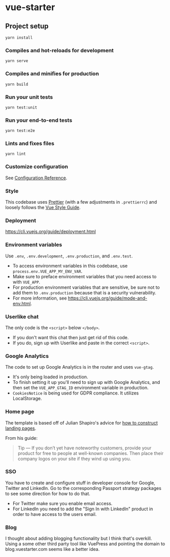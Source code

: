 # vue-starter

## Project setup

```
yarn install
```

### Compiles and hot-reloads for development

```
yarn serve
```

### Compiles and minifies for production

```
yarn build
```

### Run your unit tests

```
yarn test:unit
```

### Run your end-to-end tests

```
yarn test:e2e
```

### Lints and fixes files

```
yarn lint
```

### Customize configuration

See [Configuration Reference](https://cli.vuejs.org/config/).

### Style

This codebase uses [Prettier](https://prettier.io/) (with a few adjustments in `.prettierrc`) and loosely follows the [Vue Style Guide](https://vuejs.org/v2/style-guide).

### Deployment

https://cli.vuejs.org/guide/deployment.html

### Environment variables

Use `.env`, `.env.development`, `.env.production`, and `.env.test`.

- To access environment variables in this codebase, use `process.env.VUE_APP_MY_ENV_VAR`.
- Make sure to preface environment variables that you need access to with `VUE_APP`.
- For production environment variables that are sensitive, be sure not to add them to `.env.production` because that is a security vulnerability.
- For more information, see https://cli.vuejs.org/guide/mode-and-env.html.

### Userlike chat

The only code is the `<script>` below `</body>`.

- If you don't want this chat then just get rid of this code.
- If you do, sign up with Userlike and paste in the correct `<script>`.

### Google Analytics

The code to set up Google Analytics is in the router and uses `vue-gtag`.

- It's only being loaded in production.
- To finish setting it up you'll need to sign up with Google Analytics, and then set the `VUE_APP_GTAG_ID` environment variable in production.
- `CookiesNotice` is being used for GDPR compliance. It utilizes LocalStorage.

### Home page

The template is based off of Julian Shapiro's advice for [how to construct landing pages](https://www.julian.com/guide/growth/landing-pages).

From his guide:

> Tip — If you don’t yet have noteworthy customers, provide your product for free to people at well-known companies. Then place their company logos on your site if they wind up using you.

### SSO

You have to create and configure stuff in developer console for Google, Twitter and LinkedIn. Go to the corresponding Passport strategy packages to see some direction for how to do that.

- For Twitter make sure you enable email access.
- For LinkedIn you need to add the "Sign In with LinkedIn" product in order to have access to the users email.

### Blog

I thought about adding blogging functionality but I think that's overkill. Using a some other third party tool like VuePress and pointing the domain to blog.vuestarter.com seems like a better idea.
